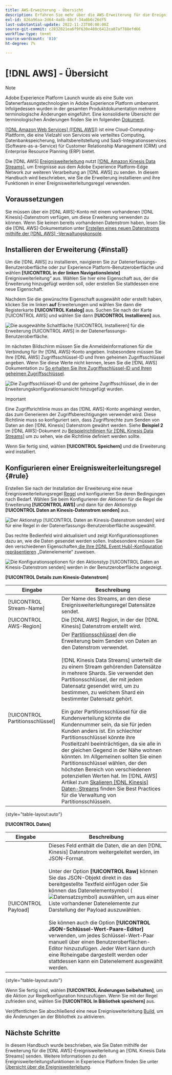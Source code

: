 ```yaml
---
title: AWS-Erweiterung - Übersicht
description: Erfahren Sie mehr über die AWS-Erweiterung für die Ereignisweiterleitung in Adobe Experience Platform.
exl-id: 826a96aa-2d64-4a8b-88cf-34a0b6c26df5
last-substantial-update: 2022-11-23T00:00:00Z
source-git-commit: c2832821ea6f9f630e480c6412ca07af788efd66
workflow-type: tm+mt
source-wordcount: '810'
ht-degree: 7%

---
```


# [!DNL AWS] - Übersicht

>[!NOTE]
>
>Adobe Experience Platform Launch wurde als eine Suite von Datenerfassungstechnologien in Adobe Experience Platform umbenannt. Infolgedessen wurden in der gesamten Produktdokumentation mehrere terminologische Änderungen eingeführt. Eine konsolidierte Übersicht der terminologischen Änderungen finden Sie im folgenden [Dokument](../../../term-updates.md).

[[!DNL Amazon Web Services] ([!DNL AWS])](https://aws.amazon.com/) ist eine Cloud-Computing-Plattform, die eine Vielzahl von Services wie verteiltes Computing, Datenbankspeicherung, Inhaltsbereitstellung und SaaS-Integrationsservices (Software-as-a-Service) für Customer Relationship Management (CRM) und Enterprise Resource Planning (ERP) bietet.

Die [!DNL AWS] [Ereignisweiterleitung](../../../ui/event-forwarding/overview.md) nutzt [[!DNL Amazon Kinesis Data Streams]](https://docs.aws.amazon.com/streams/latest/dev/introduction.html), um Ereignisse aus dem Adobe Experience Platform-Edge Network zur weiteren Verarbeitung an [!DNL AWS] zu senden. In diesem Handbuch wird beschrieben, wie Sie die Erweiterung installieren und ihre Funktionen in einer Ereignisweiterleitungsregel verwenden.

## Voraussetzungen

Sie müssen über ein [!DNL AWS]-Konto mit einem vorhandenen [!DNL Kinesis]-Datenstrom verfügen, um diese Erweiterung verwenden zu können. Wenn Sie keinen bereits vorhandenen Datenstrom haben, lesen Sie die [!DNL AWS]-Dokumentation unter [Erstellen eines neuen Datenstroms mithilfe der  [!DNL AWS] -Verwaltungskonsole](https://docs.aws.amazon.com/streams/latest/dev/how-do-i-create-a-stream.html).

## Installieren der Erweiterung {#install}

Um die [!DNL AWS] zu installieren, navigieren Sie zur Datenerfassungs-Benutzeroberfläche oder zur Experience Platform-Benutzeroberfläche und wählen **[!UICONTROL in der linken Navigationsleiste]** Ereignisweiterleitung“ aus. Wählen Sie hier eine Eigenschaft aus, der die Erweiterung hinzugefügt werden soll, oder erstellen Sie stattdessen eine neue Eigenschaft.

Nachdem Sie die gewünschte Eigenschaft ausgewählt oder erstellt haben, klicken Sie im linken **auf** Erweiterungen und wählen Sie dann die Registerkarte **[!UICONTROL Katalog]** aus. Suchen Sie nach der Karte [!UICONTROL AWS] und wählen Sie dann **[!UICONTROL Installieren]** aus.

![Die ausgewählte Schaltfläche [!UICONTROL Installieren] für die Erweiterung [!UICONTROL AWS] in der Datenerfassungs-Benutzeroberfläche.](../../../images/extensions/server/aws/install.png)

Im nächsten Bildschirm müssen Sie die Anmeldeinformationen für die Verbindung für Ihr [!DNL AWS]-Konto angeben. Insbesondere müssen Sie Ihre [!DNL AWS] Zugriffsschlüssel-ID und Ihren geheimen Zugriffsschlüssel angeben. Wenn Sie diese Werte nicht kennen, lesen Sie die [!DNL AWS] Dokumentation zu [So erhalten Sie Ihre Zugriffsschlüssel-ID und Ihren geheimen Zugriffsschlüssel](https://docs.aws.amazon.com/powershell/latest/userguide/pstools-appendix-sign-up.html).

![Die Zugriffsschlüssel-ID und der geheime Zugriffsschlüssel, die in der Erweiterungskonfigurationsansicht hinzugefügt wurden.](../../../images/extensions/server/aws/credentials.png)

>[!IMPORTANT]
>
>Eine Zugriffsrichtlinie muss an das [!DNL AWS]-Konto angehängt werden, das zum Generieren der Zugriffsberechtigungen verwendet wird. Diese Richtlinie muss so konfiguriert sein, dass Zugriffsrechte zum Senden von Daten an den [!DNL Kinesis] Datenstrom gewährt werden. Siehe **Beispiel 2** im [!DNL AWS]-Dokument zu [Beispielrichtlinien für [!DNL Kinesis Data Streams]](https://docs.aws.amazon.com/streams/latest/dev/controlling-access.html#kinesis-using-iam-examples) um zu sehen, wie die Richtlinie definiert werden sollte.

Wenn Sie fertig sind, wählen **[!UICONTROL Speichern]** und die Erweiterung wird installiert.

## Konfigurieren einer Ereignisweiterleitungsregel {#rule}

Erstellen Sie nach der Installation der Erweiterung eine neue Ereignisweiterleitungsregel [Regel](../../../ui/managing-resources/rules.md) und konfigurieren Sie deren Bedingungen nach Bedarf. Wählen Sie beim Konfigurieren der Aktionen für die Regel die Erweiterung **[!UICONTROL AWS]** und dann für den Aktionstyp **[!UICONTROL Daten an Kinesis-Datenstrom senden]** aus.

![Der Aktionstyp [!UICONTROL Daten an Kinesis-Datenstrom senden] wird für eine Regel in der Datenerfassungs-Benutzeroberfläche ausgewählt.](../../../images/extensions/server/aws/select-action-type.png)

Das rechte Bedienfeld wird aktualisiert und zeigt Konfigurationsoptionen dazu an, wie die Daten gesendet werden sollen. Insbesondere müssen Sie den verschiedenen Eigenschaften[ die Ihre [!DNL Event Hub]-Konfiguration repräsentieren](../../../ui/managing-resources/data-elements.md) „Datenelemente“ zuweisen.

![Die Konfigurationsoptionen für den Aktionstyp [!UICONTROL Daten an Kinesis-Datenstrom senden] werden in der Benutzeroberfläche angezeigt.](../../../images/extensions/server/aws/data-stream-details.png)

**[!UICONTROL Details zum Kinesis-Datenstrom]**

| Eingabe | Beschreibung |
| --- | --- |
| [!UICONTROL Stream-Name] | Der Name des Streams, an den diese Ereignisweiterleitungsregel Datensätze sendet. |
| [!UICONTROL AWS-Region] | Die [!DNL AWS] Region, in der der [!DNL Kinesis] Datenstrom erstellt wird. |
| [!UICONTROL Partitionsschlüssel] | Der [Partitionsschlüssel](https://docs.aws.amazon.com/streams/latest/dev/key-concepts.html#partition-key) den die Erweiterung beim Senden von Daten an den Datenstrom verwendet.<br><br>[!DNL Kinesis Data Streams] unterteilt die zu einem Stream gehörenden Datensätze in mehrere Shards. Sie verwendet den Partitionsschlüssel, der mit jedem Datensatz gesendet wird, um zu bestimmen, zu welchem Shard ein bestimmter Datensatz gehört.<br><br>Ein guter Partitionsschlüssel für die Kundenverteilung könnte die Kundennummer sein, da sie für jeden Kunden anders ist. Ein schlechter Partitionsschlüssel könnte ihre Postleitzahl beeinträchtigen, da sie alle in der gleichen Gegend in der Nähe wohnen könnten. Im Allgemeinen sollten Sie einen Partitionsschlüssel wählen, der den höchsten Bereich von verschiedenen potenziellen Werten hat. Im [!DNL AWS] Artikel zum [Skalieren  [!DNL Kinesis]  Daten-Streams](https://aws.amazon.com/blogs/big-data/under-the-hood-scaling-your-kinesis-data-streams/) finden Sie Best Practices für die Verwaltung von Partitionsschlüsseln. |

{style="table-layout:auto"}

**[!UICONTROL Daten]**

| Eingabe | Beschreibung |
| --- | --- |
| [!UICONTROL Payload] | Dieses Feld enthält die Daten, die an den [!DNL Kinesis] Datenstrom weitergeleitet werden, im JSON-Format.<br><br>Unter der Option **[!UICONTROL Raw]** können Sie das JSON-Objekt direkt in das bereitgestellte Textfeld einfügen oder Sie können das Datenelementsymbol (![Datensatzsymbol](/help/images/icons/database.png)) auswählen, um aus einer Liste vorhandener Datenelemente zur Darstellung der Payload auszuwählen.<br><br>Sie können auch die Option **[!UICONTROL JSON-Schlüssel-Wert-Paare-Editor]** verwenden, um jedes Schlüssel-Wert-Paar manuell über einen Benutzeroberflächen-Editor hinzuzufügen. Jeder Wert kann durch eine Roheingabe dargestellt werden oder stattdessen kann ein Datenelement ausgewählt werden. |

{style="table-layout:auto"}

Wenn Sie fertig sind, wählen **[!UICONTROL Änderungen beibehalten]**, um die Aktion zur Regelkonfiguration hinzuzufügen. Wenn Sie mit der Regel zufrieden sind, wählen Sie **[!UICONTROL In Bibliothek speichern]** aus.

Veröffentlichen Sie abschließend eine neue Ereignisweiterleitung [Build](../../../ui/publishing/builds.md), um die Änderungen an der Bibliothek zu aktivieren.

## Nächste Schritte

In diesem Handbuch wurde beschrieben, wie Sie Daten mithilfe der Erweiterung für die [!DNL AWS]-Ereignisweiterleitung an [!DNL Kinesis Data Streams] senden. Weitere Informationen zu den Ereignisweiterleitungsfunktionen in Experience Platform finden Sie unter [Übersicht über die Ereignisweiterleitung](../../../ui/event-forwarding/overview.md).
